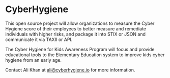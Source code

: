 # CyberHygiene
This open source project will allow organizations to measure the Cyber Hygiene score of their employees to better measure and remediate individuals with higher risks, and package it into STIX or JSON and communicate it via TAXII or API.

The Cyber Hygiene for Kids Awareness Program will focus and provide educational tools to the Elementary Education system to improve kids cyber hygiene from an early age. 

Contact Ali Khan at ali@cyberhygiene.io for more information.
